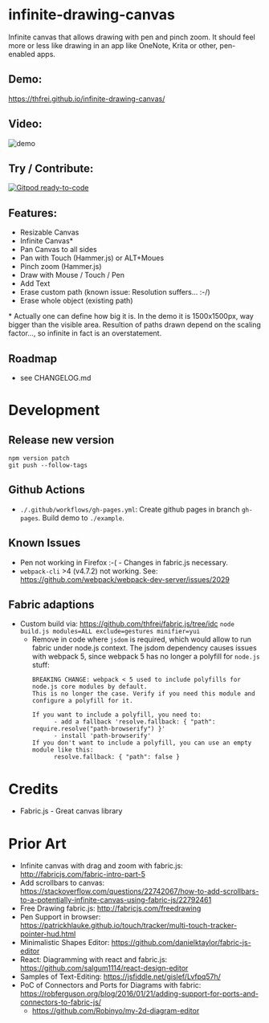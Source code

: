 
# infinite-drawing-canvas
Infinite canvas that allows drawing with pen and pinch zoom. It should feel more or less like drawing in an app like OneNote, Krita or other, pen-enabled apps.

## Demo: 

https://thfrei.github.io/infinite-drawing-canvas/

## Video:

![demo](docs/assets/idc-demo-2.gif)

## Try / Contribute:

[![Gitpod ready-to-code](https://img.shields.io/badge/Gitpod-ready--to--code-blue?logo=gitpod)](https://gitpod.io/#https://github.com/thfrei/infinite-drawing-canvas)

## Features:

* Resizable Canvas
* Infinite Canvas*
* Pan Canvas to all sides
* Pan with Touch (Hammer.js) or ALT+Moues
* Pinch zoom (Hammer.js)
* Draw with Mouse / Touch / Pen
* Add Text
* Erase custom path (known issue: Resolution suffers... :-/)
* Erase whole object (existing path)

\* Actually one can define how big it is. In the demo it is 1500x1500px, way bigger than the visible area. Resultion of paths drawn depend on the scaling factor..., so infinite in fact is an overstatement.

## Roadmap

* see CHANGELOG.md

# Development

## Release new version

```
npm version patch
git push --follow-tags
```

## Github Actions

* `./.github/workflows/gh-pages.yml`: Create github pages in branch `gh-pages`. Build demo to `./example`.

## Known Issues

* Pen not working in Firefox :-( - Changes in fabric.js necessary.
* `webpack-cli` >4 (v4.7.2) not working. See: https://github.com/webpack/webpack-dev-server/issues/2029 

## Fabric adaptions

* Custom build via: https://github.com/thfrei/fabric.js/tree/idc `node build.js modules=ALL exclude=gestures minifier=yui`
  * Remove in code where `jsdom` is required, which would allow to run fabric under node.js context. The jsdom dependency causes issues with webpack 5, since webpack 5 has no longer a polyfill for `node.js` stuff:
    ```
    BREAKING CHANGE: webpack < 5 used to include polyfills for node.js core modules by default.
    This is no longer the case. Verify if you need this module and configure a polyfill for it.

    If you want to include a polyfill, you need to:
          - add a fallback 'resolve.fallback: { "path": require.resolve("path-browserify") }'
          - install 'path-browserify'
    If you don't want to include a polyfill, you can use an empty module like this:
          resolve.fallback: { "path": false }
    ```

# Credits

* Fabric.js - Great canvas library

# Prior Art

* Infinite canvas with drag and zoom with fabric.js: http://fabricjs.com/fabric-intro-part-5
* Add scrollbars to canvas: https://stackoverflow.com/questions/22742067/how-to-add-scrollbars-to-a-potentially-infinite-canvas-using-fabric-js/22792461
* Free Drawing fabric.js: http://fabricjs.com/freedrawing
* Pen Support in browser: https://patrickhlauke.github.io/touch/tracker/multi-touch-tracker-pointer-hud.html
* Minimalistic Shapes Editor: https://github.com/danielktaylor/fabric-js-editor
* React: Diagramming with react and fabric.js: https://github.com/salgum1114/react-design-editor
* Samples of Text-Editing: https://jsfiddle.net/gislef/Lvfpq57h/
* PoC of Connectors and Ports for Diagrams with fabric: https://robferguson.org/blog/2016/01/21/adding-support-for-ports-and-connectors-to-fabric-js/
  * https://github.com/Robinyo/my-2d-diagram-editor

